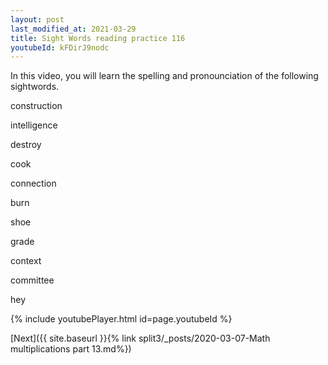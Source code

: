 ```yaml
---
layout: post
last_modified_at: 2021-03-29
title: Sight Words reading practice 116
youtubeId: kFDirJ9nodc
---
```

 
In this video, you will learn the spelling and pronounciation of the following sightwords.

construction

intelligence

destroy

cook

connection

burn

shoe

grade

context

committee

hey
 
{% include youtubePlayer.html id=page.youtubeId %}
 
 

[Next]({{ site.baseurl }}{% link  split3/_posts/2020-03-07-Math multiplications part 13.md%})
 
